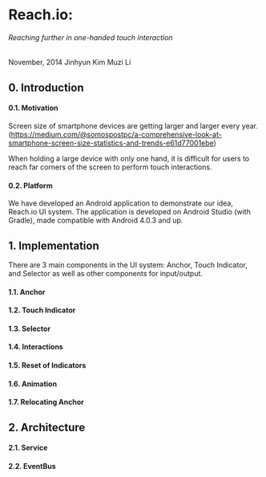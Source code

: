 Reach.io:
========
###### Reaching further in one-handed touch interaction

November, 2014
Jinhyun Kim
Muzi Li

## 0. Introduction

#### 0.1. Motivation
Screen size of smartphone devices are getting larger and larger every year.
(https://medium.com/@somospostpc/a-comprehensive-look-at-smartphone-screen-size-statistics-and-trends-e61d77001ebe)

When holding a large device with only one hand, it is difficult for users to reach far corners of the screen to perform touch interactions.

#### 0.2. Platform
We have developed an Android application to demonstrate our idea, Reach.io UI system.
The application is developed on Android Studio (with Gradle), made compatible with Android 4.0.3 and up.

## 1. Implementation
There are 3 main components in the UI system: Anchor, Touch Indicator, and Selector as well as other components for input/output.

#### 1.1. Anchor

#### 1.2. Touch Indicator

#### 1.3. Selector

#### 1.4. Interactions

#### 1.5. Reset of Indicators

#### 1.6. Animation

#### 1.7. Relocating Anchor

## 2. Architecture

#### 2.1. Service

#### 2.2. EventBus
